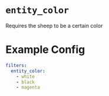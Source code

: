 # `entity_color`

Requires the sheep to be a certain color

# Example Config
```yaml
filters:
  entity_color:
	- white
	- black
	- magenta
```
